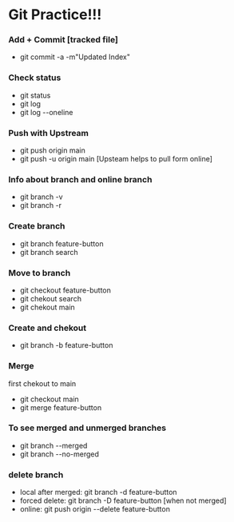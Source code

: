 # Git Practice!!! 

### Add + Commit [tracked file]
- git commit -a -m"Updated Index"
### Check status
- git status
- git log
- git log --oneline

### Push with Upstream
- git push origin main
- git push -u origin main [Upsteam helps to pull form online]
  
### Info about branch and online branch
- git branch -v
- git branch -r
  
### Create branch 
- git branch feature-button
- git branch search

### Move to branch
- git checkout feature-button
- git chekout search
- git chekout main

### Create and chekout
- git branch -b feature-button

### Merge
first chekout to main
- git checkout main
- git merge feature-button

### To see merged and unmerged branches
- git branch --merged
- git branch --no-merged

### delete branch
- local after merged: git branch -d feature-button
- forced delete: git branch -D feature-button  [when not merged]
- online: git push origin --delete feature-button
